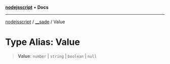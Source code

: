 [**nodejsscript**](../../../README.md) • **Docs**

***

[nodejsscript](../../../README.md) / [\_\_sade](../README.md) / Value

# Type Alias: Value

> **Value**: `number` \| `string` \| `boolean` \| `null`
